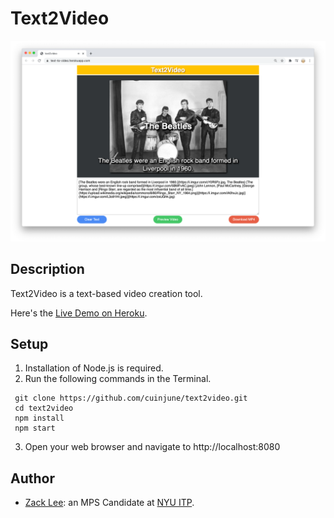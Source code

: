 # Text2Video
<img src="screenshot.png" alt="screenshot" width="1000"/>

## Description

Text2Video is a text-based video creation tool.

Here's the [Live Demo on Heroku](https://text-to-video.herokuapp.com/).

## Setup

1. Installation of Node.js is required.
2. Run the following commands in the Terminal.
```
 git clone https://github.com/cuinjune/text2video.git
 cd text2video
 npm install
 npm start
```
3. Open your web browser and navigate to http://localhost:8080

## Author
* [Zack Lee](https://www.cuinjune.com/about): an MPS Candidate at [NYU ITP](https://itp.nyu.edu).
